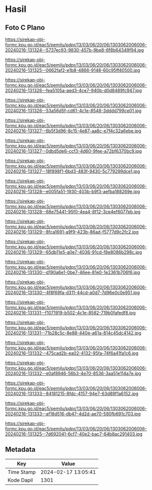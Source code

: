 # Hasil

## Foto C Plano

https://sirekap-obj-formc.kpu.go.id/eac5/pemilu/pdpr/13/03/06/20/06/1303062006006-20240216-131324--5737ec93-9830-457b-9be8-6f8b64349f94.jpg

https://sirekap-obj-formc.kpu.go.id/eac5/pemilu/pdpr/13/03/06/20/06/1303062006006-20240216-131325--0662faf2-e1b8-4866-9148-60c95ff40500.jpg

https://sirekap-obj-formc.kpu.go.id/eac5/pemilu/pdpr/13/03/06/20/06/1303062006006-20240216-131326--fea5105a-aed3-4ce7-940b-d0d8489fc947.jpg

https://sirekap-obj-formc.kpu.go.id/eac5/pemilu/pdpr/13/03/06/20/06/1303062006006-20240216-131326--53a56d5f-cd61-4c1e-8548-3dddd799ce01.jpg

https://sirekap-obj-formc.kpu.go.id/eac5/pemilu/pdpr/13/03/06/20/06/1303062006006-20240216-131327--6b5f3d96-8c15-4e87-aa8c-e7f4c32a6ebe.jpg

https://sirekap-obj-formc.kpu.go.id/eac5/pemilu/pdpr/13/03/06/20/06/1303062006006-20240216-131327--0dbd5de6-ccf3-4d60-9fee-a72bf6370bc9.jpg

https://sirekap-obj-formc.kpu.go.id/eac5/pemilu/pdpr/13/03/06/20/06/1303062006006-20240216-131327--18f898f1-6bd3-483f-9430-5c779299dce1.jpg

https://sirekap-obj-formc.kpu.go.id/eac5/pemilu/pdpr/13/03/06/20/06/1303062006006-20240216-131328--e005fa51-1930-403b-b9f3-aefba188269e.jpg

https://sirekap-obj-formc.kpu.go.id/eac5/pemilu/pdpr/13/03/06/20/06/1303062006006-20240216-131328--68e75441-95f0-4ea4-8f12-3ce4ef6077eb.jpg

https://sirekap-obj-formc.kpu.go.id/eac5/pemilu/pdpr/13/03/06/20/06/1303062006006-20240216-131329--8fca1691-a9f9-423b-86ad-f5777d9c2fc2.jpg

https://sirekap-obj-formc.kpu.go.id/eac5/pemilu/pdpr/13/03/06/20/06/1303062006006-20240216-131329--65db11e5-a0e7-4036-91cd-f8e8086b298c.jpg

https://sirekap-obj-formc.kpu.go.id/eac5/pemilu/pdpr/13/03/06/20/06/1303062006006-20240216-131330--d190a6e1-0be7-46ee-81e0-1e2361b706f6.jpg

https://sirekap-obj-formc.kpu.go.id/eac5/pemilu/pdpr/13/03/06/20/06/1303062006006-20240216-131330--4f8f69fa-d311-44cd-a0d7-7d96e0c0e951.jpg

https://sirekap-obj-formc.kpu.go.id/eac5/pemilu/pdpr/13/03/06/20/06/1303062006006-20240216-131331--f1071919-b502-4c1e-8582-719b0fafedf8.jpg

https://sirekap-obj-formc.kpu.go.id/eac5/pemilu/pdpr/13/03/06/20/06/1303062006006-20240216-131331--71b28c5c-8e88-440e-a61a-814c45dc4142.jpg

https://sirekap-obj-formc.kpu.go.id/eac5/pemilu/pdpr/13/03/06/20/06/1303062006006-20240216-131332--475cad2b-ea02-4132-95fa-74f6a41fa1c6.jpg

https://sirekap-obj-formc.kpu.go.id/eac5/pemilu/pdpr/13/03/06/20/06/1303062006006-20240216-131332--e0af8946-56b3-4e70-8536-3aa51e114a7e.jpg

https://sirekap-obj-formc.kpu.go.id/eac5/pemilu/pdpr/13/03/06/20/06/1303062006006-20240216-131333--84181215-8fdc-4157-94e7-63d89f1a6152.jpg

https://sirekap-obj-formc.kpu.go.id/eac5/pemilu/pdpr/13/03/06/20/06/1303062006006-20240216-131333--af18d516-db47-4d2d-ae70-580fb691c703.jpg

https://sirekap-obj-formc.kpu.go.id/eac5/pemilu/pdpr/13/03/06/20/06/1303062006006-20240216-131325--7d692041-6cf7-40e2-bac7-64b8ac291403.jpg


## Metadata

| Key        | Value               |
| ---------- | ------------------- |
| Time Stamp | 2024-02-17 13:05:41 |
| Kode Dapil | 1301                |




